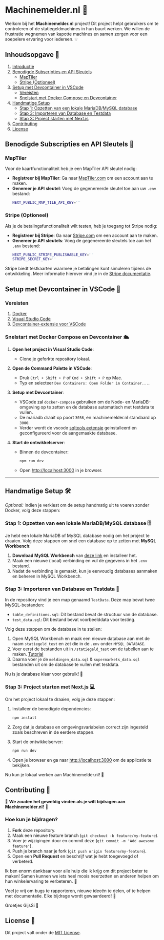 
# Machinemelder.nl 🚀

Welkom bij het **Machinemelder.nl** project! Dit project helpt gebruikers om te controleren of de statiegeldmachines in hun buurt werken. We willen de frustratie wegnemen van kapotte machines en samen zorgen voor een soepelere ervaring voor iedereen. 💡


## Inhoudsopgave 📖

1. [Introductie](#introductie)
2. [Benodigde Subscripties en API Sleutels](#benodigde-subscripties-en-api-sleutels-📑)
   - [MapTiler](#maptiler)
   - [Stripe (Optioneel)](#stripe-optioneel)
3. [Setup met Devcontainer in VSCode](#setup-met-devcontainer-in-vscode-🐳)
   - [Vereisten](#vereisten)
   - [Snelstart met Docker Compose en Devcontainer](#snelstart-met-docker-compose-en-devcontainer-🛳️)
4. [Handmatige Setup](#handmatige-setup-🛠️)
   - [Stap 1: Opzetten van een lokale MariaDB/MySQL database](#stap-1-opzetten-van-een-lokale-mariadbmysql-database-🗄️)
   - [Stap 3: Importeren van Database en Testdata](#stap-3-importeren-van-database-en-testdata-📂)
   - [Stap 3: Project starten met Next.js](#stap-3-project-starten-met-nextjs-💻)
5. [Contributing](#contributing-🤝)
6. [License](#license-📜)

## Benodigde Subscripties en API Sleutels 📑

### MapTiler

Voor de kaartfunctionaliteit heb je een MapTiler API sleutel nodig:

- **Registreer bij MapTiler**: Ga naar [MapTiler.com](https://www.maptiler.com/) om een account aan te maken.
- **Genereer je API sleutel**: Voeg de gegenereerde sleutel toe aan uw `.env` bestand:
  ```bash
  NEXT_PUBLIC_MAP_TILE_API_KEY=''
  ```

### Stripe (Optioneel)

Als je de betalingsfunctionaliteit wilt testen, heb je toegang tot Stripe nodig:

- **Registreer bij Stripe**: Ga naar [Stripe.com](https://stripe.com/) om een account aan te maken.
- **Genereer je API sleutels**: Voeg de gegenereerde sleutels toe aan het `.env` bestand:
  ```bash
  NEXT_PUBLIC_STRIPE_PUBLISHABLE_KEY=''
  STRIPE_SECRET_KEY=''
  ```

Stripe biedt testkaarten waarmee je betalingen kunt simuleren tijdens de ontwikkeling. Meer informatie hierover vind je in de [Stripe documentatie](https://stripe.com/docs/testing).


## Setup met Devcontainer in VSCode 🐳

### Vereisten

1. [Docker](https://www.docker.com/get-started)
2. [Visual Studio Code](https://code.visualstudio.com/)
3. [Devcontainer-extensie voor VSCode](https://marketplace.visualstudio.com/items?itemName=ms-vscode-remote.remote-containers)

### Snelstart met Docker Compose en Devcontainer 🛳️

1. **Open het project in Visual Studio Code**: 
   - Clone je geforkte repository lokaal.

2. **Open de Command Palette in VSCode**:
   - Druk `Ctrl + Shift + P` of `Cmd + Shift + P` op Mac.
   - Typ en selecteer `Dev Containers: Open Folder in Container...`.

3. **Setup met Devcontainer**:
   - VSCode zal `docker-compose` gebruiken om de Node- en MariaDB-omgeving op te zetten en de database automatisch met testdata te vullen.
   - De mariadb draait op poort `3036`, en machinemelder.nl standaard op `3000`.
   - Verder wordt de vscode [sqltools extensie](https://vscode-sqltools.mteixeira.dev/en/drivers.html) geinstalleerd en geconfigureerd voor de aangemaakte database.

4. **Start de ontwikkelserver**:
   - Binnen de devcontainer: 
     ```bash
     npm run dev
     ```
   - Open [http://localhost:3000](http://localhost:3000) in je browser.

---

## Handmatige Setup 🛠️

*Optional:* Indien je verkiest om de setup handmatig uit te voeren zonder Docker, volg deze stappen:


### Stap 1: Opzetten van een lokale MariaDB/MySQL database 🗄️

Je hebt een lokale MariaDB of MySQL database nodig om het project te draaien. Volg deze stappen om snel een database op te zetten met **MySQL Workbench**:

1. **Download MySQL Workbench** van [deze link](https://dev.mysql.com/downloads/workbench/) en installeer het.
2. Maak een nieuwe (local) verbinding en vul de gegevens in het `.env` bestand.
3. Nadat de verbinding is gemaakt, kun je eenvoudig databases aanmaken en beheren in MySQL Workbench.


### Stap 3: Importeren van Database en Testdata 📂

In de repository vind je een map genaamd `TestData`. Deze map bevat twee MySQL-bestanden:

- `table_definitions.sql`: Dit bestand bevat de structuur van de database.
- `test_data.sql`: Dit bestand bevat voorbeelddata voor testing.

Volg deze stappen om de database in te stellen:

1. Open MySQL Workbench en maak een nieuwe database aan met de naam `statiegeld_test` en zet die in de `.env` onder `MYSQL_DATABASE`.
2. Voer eerst de bestanden uit in `/statiegeld_test` om de tabellen aan te maken. [Tutorial](https://stackoverflow.com/a/15885375/11595909)
3. Daarna voer je de `meldingen_data.sql` & `supermarkets_data.sql` bestanden uit om de database te vullen met testdata.

Nu is je database klaar voor gebruik! 🎉


### Stap 3: Project starten met Next.js 💻

Om het project lokaal te draaien, volg je deze stappen:

1. Installeer de benodigde dependencies:
   ```bash
   npm install
   ```

2. Zorg dat je database en omgevingsvariabelen correct zijn ingesteld zoals beschreven in de eerdere stappen.

3. Start de ontwikkelserver:
   ```bash
   npm run dev
   ```

4. Open je browser en ga naar [http://localhost:3000](http://localhost:3000) om de applicatie te bekijken.

Nu kun je lokaal werken aan Machinemelder.nl! 🎉


## Contributing 🤝

🎉 **We zouden het geweldig vinden als je wilt bijdragen aan Machinemelder.nl!** 🎉

### Hoe kun je bijdragen?

1. **Fork** deze repository.
2. Maak een nieuwe feature branch (`git checkout -b feature/my-feature`).
3. Voer je wijzigingen door en commit deze (`git commit -m 'Add awesome feature'`).
4. Push je branch naar je fork (`git push origin feature/my-feature`).
5. Open een **Pull Request** en beschrijf wat je hebt toegevoegd of verbeterd.

Ik ben enorm dankbaar voor alle hulp die ik krijg om dit project beter te maken! Samen kunnen we iets heel moois neerzetten en anderen helpen om hun winkelervaring te verbeteren. 🙏

Voel je vrij om bugs te rapporteren, nieuwe ideeën te delen, of te helpen met documentatie. Elke bijdrage wordt gewaardeerd! 💖

Groetjes 
GijsSi 🚀

## License 📜

Dit project valt onder de [MIT License](LICENSE).

